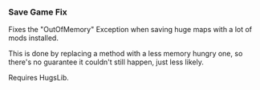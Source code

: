 ### Save Game Fix ###

Fixes the "OutOfMemory" Exception when saving huge maps with a lot of mods installed.

This is done by replacing a method with a less memory hungry one, so there's no guarantee it couldn't still happen, just less likely.

Requires HugsLib.